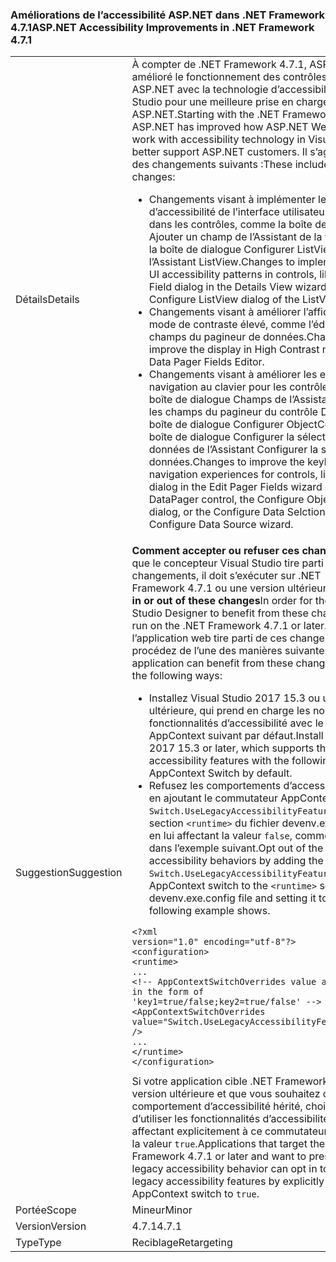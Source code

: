 ### <a name="aspnet-accessibility-improvements-in-net-framework-471"></a><span data-ttu-id="63bde-101">Améliorations de l’accessibilité ASP.NET dans .NET Framework 4.7.1</span><span class="sxs-lookup"><span data-stu-id="63bde-101">ASP.NET Accessibility Improvements in .NET Framework 4.7.1</span></span>

|   |   |
|---|---|
|<span data-ttu-id="63bde-102">Détails</span><span class="sxs-lookup"><span data-stu-id="63bde-102">Details</span></span>|<span data-ttu-id="63bde-103">À compter de .NET Framework 4.7.1, ASP.NET a amélioré le fonctionnement des contrôles web ASP.NET avec la technologie d’accessibilité de Visual Studio pour une meilleure prise en charge des clients ASP.NET.</span><span class="sxs-lookup"><span data-stu-id="63bde-103">Starting with the .NET Framework 4.7.1, ASP.NET has improved how ASP.NET Web Controls work with accessibility technology in Visual Studio to better support ASP.NET customers.</span></span>  <span data-ttu-id="63bde-104">Il s’agit notamment des changements suivants :</span><span class="sxs-lookup"><span data-stu-id="63bde-104">These include the following changes:</span></span><ul><li><span data-ttu-id="63bde-105">Changements visant à implémenter les modèles d’accessibilité de l’interface utilisateur manquants dans les contrôles, comme la boîte de dialogue Ajouter un champ de l’Assistant de la vue Détails ou la boîte de dialogue Configurer ListView de l’Assistant ListView.</span><span class="sxs-lookup"><span data-stu-id="63bde-105">Changes to implement missing UI accessibility patterns in controls, like the Add Field dialog in the Details View wizard, or the Configure ListView dialog of the ListView wizard.</span></span></li><li><span data-ttu-id="63bde-106">Changements visant à améliorer l’affichage en mode de contraste élevé, comme l’éditeur de champs du pagineur de données.</span><span class="sxs-lookup"><span data-stu-id="63bde-106">Changes to improve the display in High Contrast mode, like the Data Pager Fields Editor.</span></span></li><li><span data-ttu-id="63bde-107">Changements visant à améliorer les expériences de navigation au clavier pour les contrôles, comme la boîte de dialogue Champs de l’Assistant Modifier les champs du pagineur du contrôle DataPager, la boîte de dialogue Configurer ObjectContext ou la boîte de dialogue Configurer la sélection de données de l’Assistant Configurer la source de données.</span><span class="sxs-lookup"><span data-stu-id="63bde-107">Changes to improve the keyboard navigation experiences for controls, like the Fields dialog in the Edit Pager Fields wizard of the DataPager control, the Configure ObjectContext dialog, or the Configure Data Selction dialog of the Configure Data Source wizard.</span></span></li></ul>|
|<span data-ttu-id="63bde-108">Suggestion</span><span class="sxs-lookup"><span data-stu-id="63bde-108">Suggestion</span></span>|<span data-ttu-id="63bde-109"><strong>Comment accepter ou refuser ces changements</strong>Pour que le concepteur Visual Studio tire parti de ces changements, il doit s’exécuter sur .NET Framework 4.7.1 ou une version ultérieure.</span><span class="sxs-lookup"><span data-stu-id="63bde-109"><strong>How to opt in or out of these changes</strong>In order for the Visual Studio Designer to benefit from these changes, it must run on the .NET Framework 4.7.1 or later.</span></span> <span data-ttu-id="63bde-110">Pour que l’application web tire parti de ces changements, procédez de l’une des manières suivantes :</span><span class="sxs-lookup"><span data-stu-id="63bde-110">The web application can benefit from these changes in either of the following ways:</span></span><ul><li><span data-ttu-id="63bde-111">Installez Visual Studio 2017 15.3 ou une version ultérieure, qui prend en charge les nouvelles fonctionnalités d’accessibilité avec le commutateur AppContext suivant par défaut.</span><span class="sxs-lookup"><span data-stu-id="63bde-111">Install Visual Studio 2017 15.3 or later, which supports the new accessibility features with the following AppContext Switch by default.</span></span></li><li><span data-ttu-id="63bde-112">Refusez les comportements d’accessibilité hérités en ajoutant le commutateur AppContext <code>Switch.UseLegacyAccessibilityFeatures</code> à la section <code>&lt;runtime&gt;</code> du fichier devenv.exe.config et en lui affectant la valeur <code>false</code>, comme indiqué dans l’exemple suivant.</span><span class="sxs-lookup"><span data-stu-id="63bde-112">Opt out of the legacy accessibility behaviors by adding the <code>Switch.UseLegacyAccessibilityFeatures</code> AppContext switch to the <code>&lt;runtime&gt;</code> section in the devenv.exe.config file and setting it to <code>false</code>, as the following example shows.</span></span></li></ul><pre><code class="lang-xml">&lt;?xml version=&quot;1.0&quot; encoding=&quot;utf-8&quot;?&gt;&#13;&#10;&lt;configuration&gt;&#13;&#10;&lt;runtime&gt;&#13;&#10;...&#13;&#10;&lt;!-- AppContextSwitchOverrides value attribute is in the form of &#39;key1=true/false;key2=true/false&#39;  --&gt;&#13;&#10;&lt;AppContextSwitchOverrides value=&quot;Switch.UseLegacyAccessibilityFeatures=false&quot; /&gt;&#13;&#10;...&#13;&#10;&lt;/runtime&gt;&#13;&#10;&lt;/configuration&gt;&#13;&#10;</code></pre><span data-ttu-id="63bde-113">Si votre application cible .NET Framework 4.7.1 ou une version ultérieure et que vous souhaitez conserver le comportement d’accessibilité hérité, choisissez d’utiliser les fonctionnalités d’accessibilité héritées en affectant explicitement à ce commutateur AppContext la valeur <code>true</code>.</span><span class="sxs-lookup"><span data-stu-id="63bde-113">Applications that target the .NET Framework 4.7.1 or later and want to preserve the legacy accessibility behavior can opt in to the use of legacy accessibility features by explicitly setting this AppContext switch to <code>true</code>.</span></span>|
|<span data-ttu-id="63bde-114">Portée</span><span class="sxs-lookup"><span data-stu-id="63bde-114">Scope</span></span>|<span data-ttu-id="63bde-115">Mineur</span><span class="sxs-lookup"><span data-stu-id="63bde-115">Minor</span></span>|
|<span data-ttu-id="63bde-116">Version</span><span class="sxs-lookup"><span data-stu-id="63bde-116">Version</span></span>|<span data-ttu-id="63bde-117">4.7.1</span><span class="sxs-lookup"><span data-stu-id="63bde-117">4.7.1</span></span>|
|<span data-ttu-id="63bde-118">Type</span><span class="sxs-lookup"><span data-stu-id="63bde-118">Type</span></span>|<span data-ttu-id="63bde-119">Reciblage</span><span class="sxs-lookup"><span data-stu-id="63bde-119">Retargeting</span></span>|

